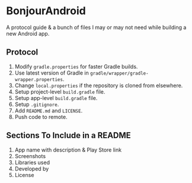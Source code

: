 
# BonjourAndroid

A protocol guide & a bunch of files I may or may not need while building a new Android app.

## Protocol

1. Modify `gradle.properties` for faster Gradle builds.
2. Use latest version of Gradle in `gradle/wrapper/gradle-wrapper.properties`.
3. Change `local.properties` if the repository is cloned from elsewhere.
4. Setup project-level `build.gradle` file.
5. Setup app-level `build.gradle` file.
6. Setup `.gitignore`.
7. Add `README.md` and `LICENSE`.
8. Push code to remote.

## Sections To Include in a README

1. App name with description & Play Store link
2. Screenshots
3. Libraries used
4. Developed by
5. License
